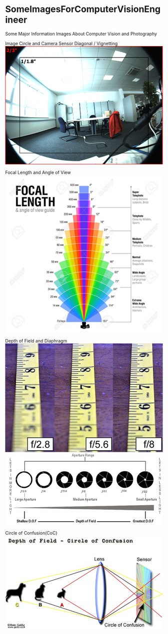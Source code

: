 # SomeImagesForComputerVisionEngineer
Some Major Information Images About Computer Vision and Photography

Image Circle and Camera Sensor Diagonal / Vignetting
![](https://github.com/omerfarukkkoc/SomeImagesForComputerVisionEngineer/blob/master/imageCircleAndSensorDiagonal.jpg)

Focal Length and Angle of View
![](https://github.com/omerfarukkkoc/SomeImagesForComputerVisionEngineer/blob/master/focal%20length(f).jpg)

Depth of Field and Diaphragm 
![](https://github.com/omerfarukkkoc/SomeImagesForComputerVisionEngineer/blob/master/depthoffield.jpg)
![](https://github.com/omerfarukkkoc/SomeImagesForComputerVisionEngineer/blob/master/diyafram-f.jpg)

Circle of Confusion(CoC)
![](https://github.com/omerfarukkkoc/SomeImagesForComputerVisionEngineer/blob/master/coc.jpg)
